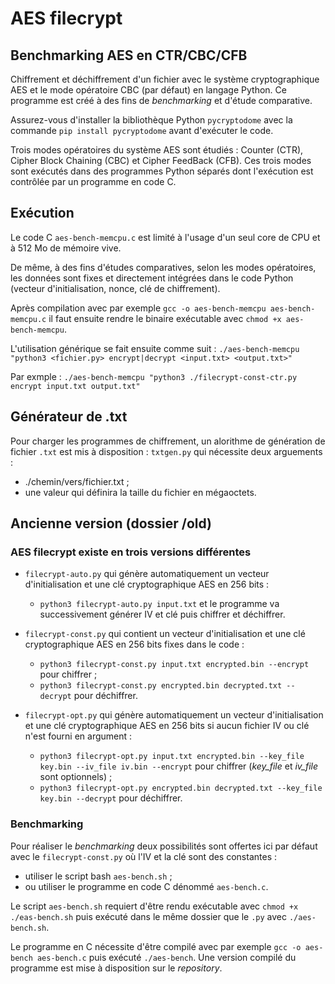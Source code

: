# AES filecrypt

## Benchmarking AES en CTR/CBC/CFB

Chiffrement et déchiffrement d'un fichier avec le système cryptographique AES et le mode opératoire CBC (par défaut) en langage Python.
Ce programme est créé à des fins de *benchmarking* et d'étude comparative.

Assurez-vous d'installer la bibliothèque Python ```pycryptodome``` avec la commande ```pip install pycryptodome``` avant d'exécuter le code.

Trois modes opératoires du système AES sont étudiés : Counter (CTR), Cipher Block Chaining (CBC) et Cipher FeedBack (CFB).
Ces trois modes sont exécutés dans des programmes Python séparés dont l'exécution est contrôlée par un programme en code C.

## Exécution

Le code C ```aes-bench-memcpu.c``` est limité à l'usage d'un seul core de CPU et à 512 Mo de mémoire vive.

De même, à des fins d'études comparatives, selon les modes opératoires, les données sont fixes et directement intégrées dans le code Python (vecteur d'initialisation, nonce, clé de chiffrement).

Après compilation avec par exemple ```gcc -o aes-bench-memcpu aes-bench-memcpu.c``` il faut ensuite rendre le binaire exécutable avec ```chmod +x aes-bench-memcpu```.

L'utilisation générique se fait ensuite comme suit : ```./aes-bench-memcpu "python3 <fichier.py> encrypt|decrypt <input.txt> <output.txt>"```

Par exmple : ```./aes-bench-memcpu "python3 ./filecrypt-const-ctr.py encrypt input.txt output.txt"```

## Générateur de .txt

Pour charger les programmes de chiffrement, un alorithme de génération de fichier ```.txt``` est mis à disposition : ```txtgen.py``` qui nécessite deux arguements :
  - ./chemin/vers/fichier.txt ;
  - une valeur qui définira la taille du fichier en mégaoctets.

## Ancienne version (dossier /old)

### AES filecrypt existe en trois versions différentes

  - ```filecrypt-auto.py``` qui génère automatiquement un vecteur d'initialisation et une clé cryptographique AES en 256 bits :
  	- ```python3 filecrypt-auto.py input.txt``` et le programme va successivement générer IV et clé puis chiffrer et déchiffrer.

    
  - ```filecrypt-const.py``` qui contient un vecteur d'initialisation et une clé cryptographique AES en 256 bits fixes dans le code :
  	- ```python3 filecrypt-const.py input.txt encrypted.bin --encrypt``` pour chiffrer ;
   	- ```python3 filecrypt-const.py encrypted.bin decrypted.txt --decrypt``` pour déchiffrer.


  - ```filecrypt-opt.py``` qui génère automatiquement un vecteur d'initialisation et une clé cryptographique AES en 256 bits si aucun fichier IV ou clé n'est fourni en argument :
  	- ```python3 filecrypt-opt.py input.txt encrypted.bin --key_file key.bin --iv_file iv.bin --encrypt``` pour chiffrer (*key_file* et *iv_file* sont optionnels) ;
   	- ```python3 filecrypt-opt.py encrypted.bin decrypted.txt --key_file key.bin --decrypt``` pour déchiffrer.

### Benchmarking

Pour réaliser le *benchmarking* deux possibilités sont offertes ici par défaut avec le ```filecrypt-const.py``` où l'IV et la clé sont des constantes :
  - utiliser le script bash ```aes-bench.sh``` ;
  - ou utiliser le programme en code C dénommé ```aes-bench.c```.

Le script ```aes-bench.sh``` requiert d'être rendu exécutable avec ```chmod +x ./eas-bench.sh``` puis exécuté dans le même dossier que le ```.py``` avec ```./aes-bench.sh```.

Le programme en C nécessite d'être compilé avec par exemple ```gcc -o aes-bench aes-bench.c``` puis exécuté ```./aes-bench```.
Une version compilé du programme est mise à disposition sur le *repository*.
